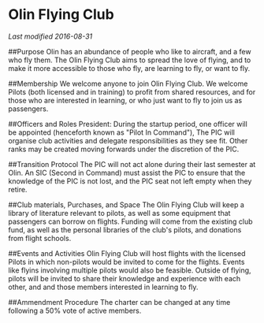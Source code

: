 # Olin Flying Club
*Last modified 2016-08-31*

##Purpose
Olin has an abundance of people who like to aircraft, and a few who fly them. The Olin Flying Club aims to spread the
love of flying, and to make it more accessible to those who fly, are learning to fly, or want to fly.

##Membership
We welcome anyone to join Olin Flying Club. We welcome Pilots (both licensed and in training) to profit from shared resources,
and for those who are interested in learning, or who just want to fly to join us as passengers.

##Officers and Roles
President: During the startup period, one officer will be appointed (henceforth known as "Pilot In Command"),
The PIC will organise club activities and delegate responsibilities as they see fit. Other ranks may be created moving 
forwards under the discretion of the PIC.

##Transition Protocol
The PIC will not act alone during their last semester at Olin. An SIC (Second in Command) must assist the PIC to ensure that
the knowledge of the PIC is not lost, and the PIC seat not left empty when they retire.

##Club materials, Purchases, and Space
The Olin Flying Club will keep a library of literature relevant to pilots, as well as some equipment that
passengers can borrow on flights. 
Funding will come from the existing club fund, as well as the personal libraries of the club's pilots, and donations from
flight schools.

##Events and Activities
Olin Flying Club will host flights with the licensed Pilots in which non-pilots would be invited to come for the flights.
Events like flyins involving multiple pilots would also be feasible. Outside of flying, pilots will be invited to share 
their knowledge and experience with each other, and and those members interested in learning to fly.

##Ammendment Procedure
The charter can be changed at any time following a 50% vote of active members.
